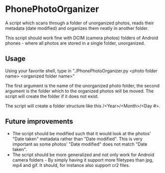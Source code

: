 # PhonePhotoOrganizer
  A script which scans through a folder of unorganized photos, reads their metadata (date modified) and organizes them neatly in another folder.

  This script should work fine with DCIM (camera photos) folders of Android phones - where all photos are stored in a single folder, unorganized. 

## Usage
  Using your favorite shell, type in "./PhonePhotoOrganizer.py \<photo folder name\> \<organized folder name\>"

  The first argument is the name of the unorganized photo folder, the second argument is the folder which to the organized photos will be moved. The script will create the folder if it does not exist.

  The script will create a folder structure like this \/\<Year\>\/\<Month\>\/\<Day #\>.
  
## Future improvements
  - The script should be modified such that it would look at the photos' "Date taken" metadata rather than "Date modified". This is very important as some photos' "Date modified" does not match "Date taken".
  - The script should be more generalized and not only work for Android camera folders - By simply having it support more filetypes than jpg, mp4 and gif. It should, for       instance also support cr2 files.
